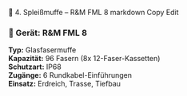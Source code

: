 🔧 4. Spleißmuffe – R&M FML 8
markdown
Copy
Edit
### 🔧 Gerät: R&M FML 8

**Typ:** Glasfasermuffe  
**Kapazität:** 96 Fasern (8x 12-Faser-Kassetten)  
**Schutzart:** IP68  
**Zugänge:** 6 Rundkabel-Einführungen  
**Einsatz:** Erdreich, Trasse, Tiefbau  